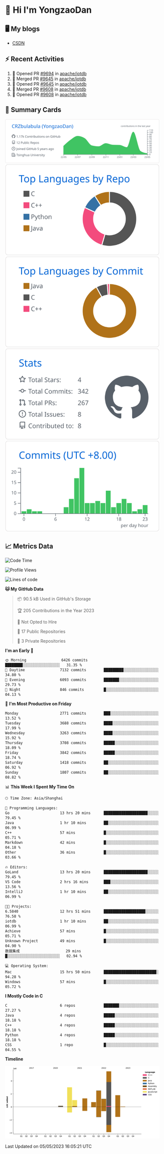 # 👋 Hi I'm YongzaoDan

## 🖥 My blogs
  + [CSDN](https://blog.csdn.net/CRZbulabula?type=blog)

## ⚡ Recent Activities
<!--START_SECTION:activity-->
1. 💪 Opened PR [#9694](https://github.com/apache/iotdb/pull/9694) in [apache/iotdb](https://github.com/apache/iotdb)
2. 🎉 Merged PR [#9645](https://github.com/apache/iotdb/pull/9645) in [apache/iotdb](https://github.com/apache/iotdb)
3. 💪 Opened PR [#9645](https://github.com/apache/iotdb/pull/9645) in [apache/iotdb](https://github.com/apache/iotdb)
4. 🎉 Merged PR [#9608](https://github.com/apache/iotdb/pull/9608) in [apache/iotdb](https://github.com/apache/iotdb)
5. 💪 Opened PR [#9608](https://github.com/apache/iotdb/pull/9608) in [apache/iotdb](https://github.com/apache/iotdb)
<!--END_SECTION:activity-->

## 🎑 Summary Cards

[![](https://raw.githubusercontent.com/CRZbulabula/CRZbulabula/main/profile-summary-card-output/github/0-profile-details.svg)](https://github.com/vn7n24fzkq/github-profile-summary-cards)
[![](https://raw.githubusercontent.com/CRZbulabula/CRZbulabula/main/profile-summary-card-output/github/1-repos-per-language.svg)](https://github.com/vn7n24fzkq/github-profile-summary-cards) [![](https://raw.githubusercontent.com/CRZbulabula/CRZbulabula/main/profile-summary-card-output/github/2-most-commit-language.svg)](https://github.com/vn7n24fzkq/github-profile-summary-cards)
[![](https://raw.githubusercontent.com/CRZbulabula/CRZbulabula/main/profile-summary-card-output/github/3-stats.svg)](https://github.com/vn7n24fzkq/github-profile-summary-cards) [![](https://raw.githubusercontent.com/CRZbulabula/CRZbulabula/main/profile-summary-card-output/github/4-productive-time.svg)](https://github.com/vn7n24fzkq/github-profile-summary-cards)

## 📈 Metrics Data

<!--START_SECTION:waka-->
![Code Time](http://img.shields.io/badge/Code%20Time-102%20hrs-blue)

![Profile Views](http://img.shields.io/badge/Profile%20Views-6-blue)

![Lines of code](https://img.shields.io/badge/From%20Hello%20World%20I%27ve%20Written-17.3%20million%20lines%20of%20code-blue)

**🐱 My GitHub Data** 

> 📦 90.5 kB Used in GitHub's Storage 
 > 
> 🏆 205 Contributions in the Year 2023
 > 
> 🚫 Not Opted to Hire
 > 
> 📜 17 Public Repositories 
 > 
> 🔑 3 Private Repositories 
 > 
**I'm an Early 🐤** 

```text
🌞 Morning                6426 commits        ████████░░░░░░░░░░░░░░░░░   31.35 % 
🌆 Daytime                7132 commits        █████████░░░░░░░░░░░░░░░░   34.80 % 
🌃 Evening                6093 commits        ███████░░░░░░░░░░░░░░░░░░   29.73 % 
🌙 Night                  846 commits         █░░░░░░░░░░░░░░░░░░░░░░░░   04.13 % 
```
📅 **I'm Most Productive on Friday** 

```text
Monday                   2771 commits        ███░░░░░░░░░░░░░░░░░░░░░░   13.52 % 
Tuesday                  3688 commits        ████░░░░░░░░░░░░░░░░░░░░░   17.99 % 
Wednesday                3263 commits        ████░░░░░░░░░░░░░░░░░░░░░   15.92 % 
Thursday                 3708 commits        █████░░░░░░░░░░░░░░░░░░░░   18.09 % 
Friday                   3842 commits        █████░░░░░░░░░░░░░░░░░░░░   18.74 % 
Saturday                 1418 commits        ██░░░░░░░░░░░░░░░░░░░░░░░   06.92 % 
Sunday                   1807 commits        ██░░░░░░░░░░░░░░░░░░░░░░░   08.82 % 
```


📊 **This Week I Spent My Time On** 

```text
🕑︎ Time Zone: Asia/Shanghai

💬 Programming Languages: 
Go                       13 hrs 20 mins      ████████████████████░░░░░   79.45 % 
Java                     1 hr 10 mins        ██░░░░░░░░░░░░░░░░░░░░░░░   06.99 % 
C++                      57 mins             █░░░░░░░░░░░░░░░░░░░░░░░░   05.71 % 
Markdown                 42 mins             █░░░░░░░░░░░░░░░░░░░░░░░░   04.18 % 
Other                    36 mins             █░░░░░░░░░░░░░░░░░░░░░░░░   03.66 % 

🔥 Editors: 
GoLand                   13 hrs 20 mins      ████████████████████░░░░░   79.45 % 
VS Code                  2 hrs 16 mins       ███░░░░░░░░░░░░░░░░░░░░░░   13.56 % 
IntelliJ                 1 hr 10 mins        ██░░░░░░░░░░░░░░░░░░░░░░░   06.99 % 

🐱‍💻 Projects: 
6.5840                   12 hrs 51 mins      ███████████████████░░░░░░   76.58 % 
iotdb                    1 hr 10 mins        ██░░░░░░░░░░░░░░░░░░░░░░░   06.99 % 
Achieve                  57 mins             █░░░░░░░░░░░░░░░░░░░░░░░░   05.71 % 
Unknown Project          49 mins             █░░░░░░░░░░░░░░░░░░░░░░░░   04.90 % 
数据集成                     29 mins             █░░░░░░░░░░░░░░░░░░░░░░░░   02.94 % 

💻 Operating System: 
Mac                      15 hrs 50 mins      ████████████████████████░   94.28 % 
Windows                  57 mins             █░░░░░░░░░░░░░░░░░░░░░░░░   05.72 % 
```

**I Mostly Code in C** 

```text
C                        6 repos             ███████░░░░░░░░░░░░░░░░░░   27.27 % 
Java                     4 repos             █████░░░░░░░░░░░░░░░░░░░░   18.18 % 
C++                      4 repos             █████░░░░░░░░░░░░░░░░░░░░   18.18 % 
Python                   4 repos             █████░░░░░░░░░░░░░░░░░░░░   18.18 % 
CSS                      1 repo              █░░░░░░░░░░░░░░░░░░░░░░░░   04.55 % 
```



**Timeline**

![Lines of Code chart](https://raw.githubusercontent.com/CRZbulabula/CRZbulabula/main/assets/bar_graph.png)


 Last Updated on 05/05/2023 16:05:21 UTC
<!--END_SECTION:waka-->

